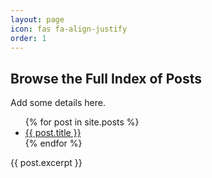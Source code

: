 ```yaml
---
layout: page
icon: fas fa-align-justify
order: 1
---
```



<h2 data-toc-skip>Browse the Full Index of Posts</h2>

Add some details here.


<ul>
  {% for post in site.posts %}
    <li>
      <a href="{{ post.url }}">{{ post.title }}</a>
    </li>
  {% endfor %}
</ul>

{{ post.excerpt }}




